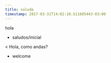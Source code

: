 ```yaml
---
title: saludo
timestamp: 2017-03-31T14:02:10.511605443-03:00
---
```


hola
* saludos/inicial

< Hola, como andas?
* welcome
